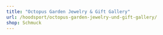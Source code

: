 ```yaml
---
title: "Octopus Garden Jewelry & Gift Gallery"
url: /hoodsport/octopus-garden-jewelry-und-gift-gallery/
shop: Schmuck
---
```

